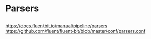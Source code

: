 # Parsers

## 
https://docs.fluentbit.io/manual/pipeline/parsers
https://github.com/fluent/fluent-bit/blob/master/conf/parsers.conf
